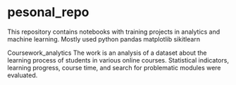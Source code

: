 # pesonal_repo
This repository contains notebooks with training projects in analytics and machine learning.
Mostly used python pandas matplotlib sikitlearn

Coursework_analytics 
The work is an analysis of a dataset about the learning process of students in various online courses.
Statistical indicators, learning progress, course time, and search for problematic modules were evaluated.
